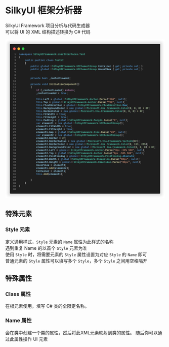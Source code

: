 # SilkyUI 框架分析器

SilkyUI Framework 项目分析与代码生成器\
可以将 UI 的 XML 结构描述转换为 C# 代码

![预览](./code.png)

## 特殊元素

### Style 元素

定义通用样式，`Style` 元素的 `Name` 属性为此样式的名称\
遇到重复 Name 的以首个 `Style` 元素为准\
使用 `Style` 时，将需要元素的 `Style` 属性设置为对应 `Style` 的 `Name` 即可\
普通元素的 `Style` 属性可以填写多个 `Style`，多个 `Style` 之间用空格隔开

## 特殊属性

### Class 属性

在根元素使用，填写 C# 类的全限定名称。

### Name 属性

会在类中创建一个类的属性，然后将此XML元素映射到类的属性。
随后你可以通过此属性操作 UI 元素